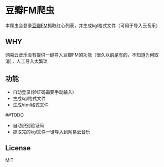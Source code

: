 
# 豆瓣FM爬虫


本爬虫会登录[豆瓣FM](https://douban.fm)抓取红心列表，并生成kgl格式文件（可用于导入云音乐）

## WHY

网易云音乐没有提供一键导入豆瓣FM的功能（很久以前是有的，不知道为何取消），人工导入太繁琐




## 功能

- 自动登录(验证码需要手动输入)
- 生成kgl格式文件
- 生成html格式文件

##TODO

- 自动识别验证码
- 抓取完的kgl文件一键导入到网易云音乐


## License

MIT